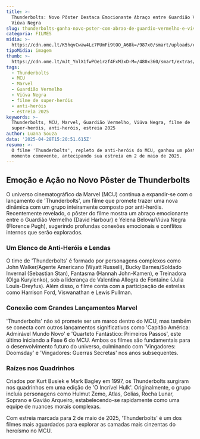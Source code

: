 ```yaml
---
title: >-
  Thunderbolts: Novo Pôster Destaca Emocionante Abraço entre Guardião Vermelho e
  Viúva Negra
slug: thunderbolts-ganha-novo-pster-com-abrao-de-guardio-vermelho-e-viva-negra
categoria: FILMES
midia: >-
  https://cdn.ome.lt/K5hqvCwaw4Lc7PUmFi9tOO_A68k=/987x0/smart/uploads/conteudo/fotos/OMELETE_CAPA_-_2025-04-28T115343.706.png
tipoMidia: imagem
thumb: >-
  https://cdn.ome.lt/mJt_YnlX1fwPOe1rzf4FxM3xD-M=/480x360/smart/extras/conteudos/omelete_THUMB_-_2025-04-28T115326.992.png
tags:
  - Thunderbolts
  - MCU
  - Marvel
  - Guardião Vermelho
  - Viúva Negra
  - filme de super-heróis
  - anti-heróis
  - estreia 2025
keywords: >-
  Thunderbolts, MCU, Marvel, Guardião Vermelho, Viúva Negra, filme de
  super-heróis, anti-heróis, estreia 2025
author: Luana Souza
data: '2025-04-28T15:20:51.615Z'
resumo: >-
  O filme 'Thunderbolts', repleto de anti-heróis do MCU, ganhou um pôster com um
  momento comovente, antecipando sua estreia em 2 de maio de 2025.
---
```


## Emoção e Ação no Novo Pôster de Thunderbolts

<blockquote class="twitter-tweet"><a href="https://twitter.com/user/status/1916835822436770298"></a></blockquote>

O universo cinematográfico da Marvel (MCU) continua a expandir-se com o lançamento de 'Thunderbolts', um filme que promete trazer uma nova dinâmica com um grupo inteiramente composto por anti-heróis. Recentemente revelado, o pôster do filme mostra um abraço emocionante entre o Guardião Vermelho (David Harbour) e Yelena Belova/Viúva Negra (Florence Pugh), sugerindo profundas conexões emocionais e conflitos internos que serão explorados.

### Um Elenco de Anti-Heróis e Lendas

O time de 'Thunderbolts' é formado por personagens complexos como John Walker/Agente Americano (Wyatt Russell), Bucky Barnes/Soldado Invernal (Sebastian Stan), Fantasma (Hannah John-Kamen), e Treinadora (Olga Kurylenko), sob a liderança de Valentina Allegra de Fontaine (Julia Louis-Dreyfus). Além disso, o filme conta com a participação de estrelas como Harrison Ford, Viswanathan e Lewis Pullman.

### Conexão com Grandes Lançamentos Marvel

'Thunderbolts' não só promete ser um marco dentro do MCU, mas também se conecta com outros lançamentos significativos como 'Capitão América: Admirável Mundo Novo' e 'Quarteto Fantástico: Primeiros Passos', este último iniciando a Fase 6 do MCU. Ambos os filmes são fundamentais para o desenvolvimento futuro do universo, culminando com 'Vingadores: Doomsday' e 'Vingadores: Guerras Secretas' nos anos subsequentes.

### Raízes nos Quadrinhos

Criados por Kurt Busiek e Mark Bagley em 1997, os Thunderbolts surgiram nos quadrinhos em uma edição de 'O Incrível Hulk'. Originalmente, o grupo incluía personagens como Hulmut Zemo, Atlas, Golias, Rocha Lunar, Soprano e Gavião Arqueiro, estabelecendo-se rapidamente como uma equipe de nuances morais complexas.

Com estreia marcada para 2 de maio de 2025, 'Thunderbolts' é um dos filmes mais aguardados para explorar as camadas mais cinzentas do heroísmo no MCU.

